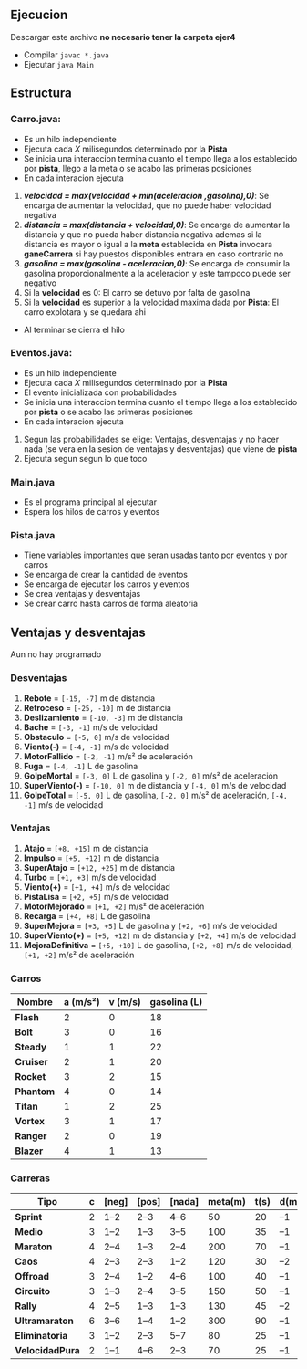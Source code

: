 ## Ejecucion
Descargar este archivo **no necesario tener la carpeta ejer4**
- Compilar `javac *.java`
- Ejecutar `java Main`


## Estructura
### Carro.java: 
- Es un hilo independiente 
- Ejecuta cada *X* milisegundos determinado por la **Pista**
- Se inicia una interaccion termina cuanto el tiempo llega a los establecido por **pista**, llego a la meta o se acabo las primeras posiciones
- En cada interacion ejecuta
1. ***velocidad = max(velocidad + min(aceleracion ,gasolina),0)***: Se encarga de aumentar la velocidad, que no puede haber velocidad negativa 
2. ***distancia = max(distancia + velocidad,0)***: Se encarga de aumentar la distancia y que no pueda haber distancia negativa ademas si la distancia es mayor o igual a la **meta** establecida en **Pista** invocara **ganeCarrera** si hay puestos disponibles entrara en caso contrario no
3. ***gasolina = max(gasolina - aceleracion,0)***: Se encarga de consumir la gasolina proporcionalmente a la aceleracion y este tampoco puede ser negativo
4. Si la **velocidad** es 0: El carro se detuvo por falta de gasolina
5. Si la  **velocidad** es superior a la velocidad maxima dada por **Pista**: El carro explotara y se quedara ahi
- Al terminar se cierra el hilo

### Eventos.java:
- Es un hilo independiente 
- Ejecuta cada *X* milisegundos determinado por la **Pista**
- El evento inicializada con probabilidades
- Se inicia una interaccion termina cuanto el tiempo llega a los establecido por **pista** o se acabo las primeras posiciones
- En cada interacion ejecuta
1. Segun las probabilidades se elige: Ventajas, desventajas y no hacer nada (se vera en la sesion de ventajas y desventajas) que viene de **pista**
2. Ejecuta segun segun lo que toco


### Main.java
- Es el programa principal al ejecutar 
- Espera los hilos de carros y eventos

### Pista.java
- Tiene variables importantes que seran usadas tanto por eventos y por carros
- Se encarga de crear la cantidad de eventos 
- Se encarga de ejecutar los carros y eventos 
- Se crea ventajas y desventajas
- Se crear carro hasta carros de forma aleatoria

## Ventajas y desventajas
Aun no hay programado
### Desventajas
1. **Rebote** = `[-15, -7]` m de distancia  
2. **Retroceso** = `[-25, -10]` m de distancia  
3. **Deslizamiento** = `[-10, -3]` m de distancia  
4. **Bache** = `[-3, -1]` m/s de velocidad  
5. **Obstaculo** = `[-5, 0]` m/s de velocidad  
6. **Viento(-)** = `[-4, -1]` m/s de velocidad  
7. **MotorFallido** = `[-2, -1]` m/s² de aceleración  
8. **Fuga** = `[-4, -1]` L de gasolina  
9. **GolpeMortal** = `[-3, 0]` L de gasolina y `[-2, 0]` m/s² de aceleración  
10. **SuperViento(-)** = `[-10, 0]` m de distancia y `[-4, 0]` m/s de velocidad  
11. **GolpeTotal** = `[-5, 0]` L de gasolina, `[-2, 0]` m/s² de aceleración, `[-4, -1]` m/s de velocidad  


### Ventajas
1. **Atajo** = `[+8, +15]` m de distancia  
2. **Impulso** = `[+5, +12]` m de distancia  
3. **SuperAtajo** = `[+12, +25]` m de distancia  
4. **Turbo** = `[+1, +3]` m/s de velocidad  
5. **Viento(+)** = `[+1, +4]` m/s de velocidad  
6. **PistaLisa** = `[+2, +5]` m/s de velocidad  
7. **MotorMejorado** = `[+1, +2]` m/s² de aceleración  
8. **Recarga** = `[+4, +8]` L de gasolina  
9. **SuperMejora** = `[+3, +5]` L de gasolina y `[+2, +6]` m/s de velocidad  
10. **SuperViento(+)** = `[+5, +12]` m de distancia y `[+2, +4]` m/s de velocidad  
11. **MejoraDefinitiva** = `[+5, +10]` L de gasolina, `[+2, +8]` m/s de velocidad, `[+1, +2]` m/s² de aceleración  

### Carros 
| Nombre   | a (m/s²) | v (m/s) | gasolina (L) |
|----------|----------|---------|--------------|
| **Flash**   | 2        | 0       | 18           |
| **Bolt**    | 3        | 0       | 16           |
| **Steady**  | 1        | 1       | 22           |
| **Cruiser** | 2        | 1       | 20           |
| **Rocket**  | 3        | 2       | 15           |
| **Phantom** | 4        | 0       | 14           |
| **Titan**   | 1        | 2       | 25           |
| **Vortex**  | 3        | 1       | 17           |
| **Ranger**  | 2        | 0       | 19           |
| **Blazer**  | 4        | 1       | 13           |

### Carreras
| Tipo           | c  | [neg] | [pos] | [nada] | meta(m) | t(s) | d(m/s²) | maxVel(m/s) |
|----------------|----|-------|-------|--------|---------|------|---------|-------------|
| **Sprint**       | 2  | 1–2   | 2–3   | 4–6    | 50      | 20   | –1      | **25**      |
| **Medio**        | 3  | 1–2   | 1–3   | 3–5    | 100     | 35   | –1      | **30**      |
| **Maraton**      | 4  | 2–4   | 1–3   | 2–4    | 200     | 70   | –1      | **50**      |
| **Caos**         | 4  | 2–3   | 2–3   | 1–2    | 120     | 30   | –2      | **28**      |
| **Offroad**      | 3  | 2–4   | 1–2   | 4–6    | 100     | 40   | –1      | **20**      |
| **Circuito**     | 3  | 1–3   | 2–4   | 3–5    | 150     | 50   | –1      | **35**      |
| **Rally**        | 4  | 2–5   | 1–3   | 1–3    | 130     | 45   | –2      | **22**      |
| **Ultramaraton** | 6  | 3–6   | 1–4   | 1–2    | 300     | 90   | –1      | **50**      |
| **Eliminatoria** | 3  | 1–2   | 2–3   | 5–7    | 80      | 25   | –1      | **22**      |
| **VelocidadPura**| 2  | 1–1   | 4–6   | 2–3    | 70      | 25   | –1      | **25**      |
